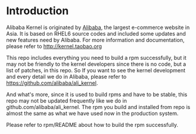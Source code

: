 Introduction
============

Alibaba Kernel is originated by [Alibaba](http://en.wikipedia.org/wiki/Alibaba_Group), the largest e-commerce website in Asia. It is based on RHEL6 source codes and included some updates and new features need by Alibaba.
For more information and documentation, please refer to
http://kernel.taobao.org

This repo includes everything you need to build a rpm successfully, but it may not be friendly to the kernel developers since there is no code, but a list of patches, in this repo. So If you want to see the kernel development and every detail we do in Alibaba, please refer to
https://github.com/alibaba/ali_kernel.

And what's more, since it is used to build rpms and have to be stable, this repo may not be updated frequently like we do in github.com/alibaba/ali_kernel. The rpm you build and installed from repo is almost the same as what we have used now in the production system.

Please refer to rpm/README about how to build the rpm successfully.
